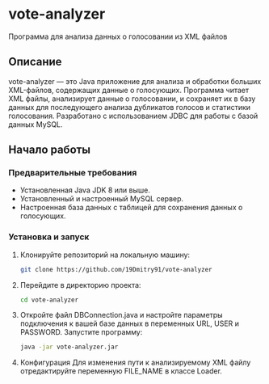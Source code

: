 # vote-analyzer
Программа для анализа данных о голосовании из XML файлов

## Описание
vote-analyzer — это Java приложение для анализа и обработки больших XML-файлов, содержащих данные о голосующих. Программа читает XML файлы, анализирует данные о голосовании, и сохраняет их в базу данных для последующего анализа дубликатов голосов и статистики голосования. Разработано с использованием JDBC для работы с базой данных MySQL.

## Начало работы

### Предварительные требования
- Установленная Java JDK 8 или выше.
- Установленный и настроенный MySQL сервер.
- Настроенная база данных с таблицей для сохранения данных о голосующих.

### Установка и запуск
1. Клонируйте репозиторий на локальную машину:
   ```bash
   git clone https://github.com/19Dmitry91/vote-analyzer
2. Перейдите в директорию проекта:
   ```bash
   cd vote-analyzer


3. Откройте файл DBConnection.java и настройте параметры подключения к вашей базе данных в переменных URL, USER и PASSWORD.
   Запустите программу:
   ```bash
   java -jar vote-analyzer.jar

4. Конфигурация
   Для изменения пути к анализируемому XML файлу отредактируйте переменную FILE_NAME в классе Loader.

